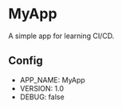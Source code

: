 # MyApp

A simple app for learning CI/CD.

## Config
- APP_NAME: MyApp
- VERSION: 1.0
- DEBUG: false

